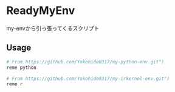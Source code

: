 # ReadyMyEnv
my-envから引っ張ってくるスクリプト

## Usage

```bash
# From https://github.com/Yokohide0317/my-python-env.git")
reme python

# From https://github.com/Yokohide0317/my-irkernel-env.git")
reme r
```
